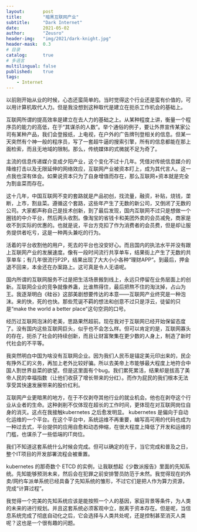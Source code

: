```yaml
---
layout:       post
title:        "暗黑互联网产业"
subtitle:     "Dark Internet"
date:         2021-05-02
author:       "Zeusro"
header-img:   "img/2021/dark-knight.jpg"
header-mask:  0.3
# 目录
catalog:      true
# 多语言
multilingual: false
published:    true
tags:
    - Internet
---
```


以前刚开始从业的时候，心态还蛮简单的。当时觉得这个行业还是蛮有价值的，可以用计算机取代人力。但是我没想到这种取代是建立在扼杀工作机会的基础上。

互联网所谓的提高效率是建立在去人力的基础之上。从某种程度上讲，衡量一个程序员的能力的高低，在于“其谋杀的人数”。举个通俗的例子，要让外界宣传某家公司有某种产品，我们会登报纸，上电视，在户外的广告牌刊登相关的信息。但某一天突然有个神一般的程序员，写了一套超牛逼的搜索引擎，所有的信息都能在那上面检索，而且无地域的限制。那么，传统媒体的式微就不足为奇了。

主流的信息传递媒介变成夕阳产业，这个变化不过十几年。凭借对传统信息媒介的降维打击以及无限延伸的网络效应，互联网产业被资本盯上，成为其代言人。这一点我也深有体会。如果说资本只为了自身增值而存在，那么互联网+资本就是完全为割韭菜而存在。

这十几年，中国互联网不变的套路就是产品初创，找流量，融资，补贴，烧钱，垄断，上市，割韭菜。 ​遵循这个套路，这些年产生了无数的新公司，又倒闭了无数的公司。大家都声称自己是技术创新，到了最后发现，国内互联网不过只是想做一个圈钱的中介平台，然后两头收割。像淘宝的省钱卡和美团外卖的会员减免，商家是收不到实际的优惠的。也就是说，平台方克扣了作为消费者的会员费，但是却让服务提供者吃亏，这是一种两头兼吃的行为。

活着的平台收割他的用户，死去的平台也没安好心。而且国内的执法水平并没有跟上互联网产业的发展速度。像有一段时间流行共享单车，结果街上产生了无数的共享单车；有几年很流行P2P，结果出现了大大小小各种“理财APP”。到最后，押金退不回来，本金还在办案路上。这可真是令人无语呢。

国内所谓的互联网服务不过是把生活场景搬到线上，永远只停留在业务层面上的创新。互联网企业的竞争就像养蛊，比谁熬得住，最后把熬不住的淘汰掉，占山为王。我逐渐明白《硅谷》这部美剧想要传达的本意——互联网产业终究是一种泡沫。来的快，死的也快。那些荒诞不羁的想法和创意不过只是浮云，徒留的只是“make the world a better place”这句空洞的口号。

经历过互联网泡沫的老美，思路果然超前。现在我对于互联网已经开始保留态度了。没有国内这些互联网巨头，似乎也不会怎么样。但可以肯定的是，互联网寡头的存在，扼杀了社会的持续创新，而且让财富聚集在更少数的人身上，制造了新时代社会的不平等。

我突然明白中国为啥没有互联网企业。因为我们人民币是锚定美元印出来的，民企有挣外汇的义务，再加上老外比较好骗。所以去美帝上市能够最大程度上地符合中国人割世界韭菜的欲望。 ​​​但是这里面有个bug。我们累死累活，结果却是拔高了美帝人民的幸福指数（让他们收获了增长带来的分红）。而作为屁民的我们根本无法享受其快速发展带来的股价红利。

互联网产业更暗黑的地方，在于不仅剥夺其他行业的就业机会。他也在剥夺这个行业从业者的生命。这种剥削不仅体现在超长的工作时间，更体现在对互联网岗位自身的消灭。这点在我接触kubernetes 之后愈发明显。 kubernetes 是偏向于自动化运维的一个平台。在这个平台中，系统运维不再重要，编写高可用的代码也成为一种过去式，平台提供的应用自愈和动态伸缩，在很大程度上降低了开发和运维的门槛，也谋杀了一些低端的IT岗位。

我们不知道这套系统什么时候会完成。但可以确定的在于，当它完成和普及之日，整个IT项目的开发部署流程会被重置。

kubernetes 的那奇数个 ETCD 的实例，让我联想起《少数派报告》里面的先知系统。先知能够预测未来，然后会在犯罪之前安排警员防范于未然。我觉得现在的外卖/网约车派单系统已经具备了先知系统的雏形，不过它们是把人作为算力资源，完成“计算过程”。

我觉得一个完美的先知系统应该是能按照一个人的基因，家庭背景等条件，为人类的未来的进行规划。并且这套系统必须客观中立，脱离于资本存在。但是呢，当信息系统完成了彻底自动化之后，它会选择与人类共处呢，还是控制甚至消灭人类呢？这也是一个很有趣的问题。

